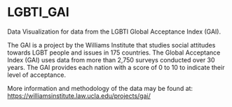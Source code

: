 # LGBTI_GAI
Data Visualization for data from the LGBTI Global Acceptance Index (GAI).
 
The GAI is a project by the Williams Institute that studies social attitudes towards LGBT people and issues in 175 countries. The Global Acceptance Index (GAI) uses data from more than 2,750 surveys conducted over 30 years. The GAI provides each nation with a score of 0 to 10 to indicate their level of acceptance.
 
More information and methodology of the data may be found at:
 https://williamsinstitute.law.ucla.edu/projects/gai/ 
